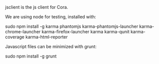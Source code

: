 jsclient is the js client for Cora.

We are using node for testing, installed with:

sudo npm install -g karma phantomjs karma-phantomjs-launcher karma-chrome-launcher karma-firefox-launcher karma karma-qunit karma-coverage karma-html-reporter

Javascript files can be minimized with grunt:

sudo npm install -g grunt


